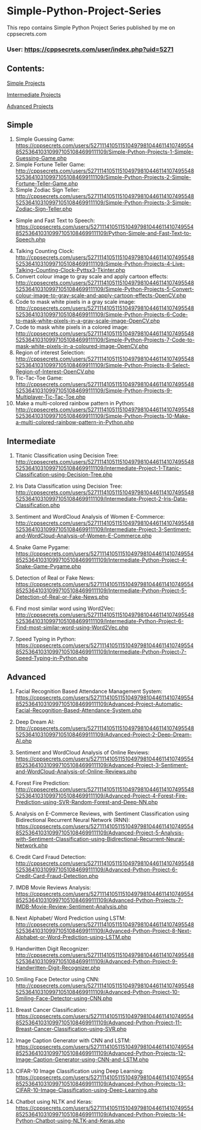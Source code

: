 # Simple-Python-Project-Series
This repo contains Simple Python Project Series published by me on cppsecrets.com
### User: https://cppsecrets.com/user/index.php?uid=5271

## Contents:
[Simple Projects](#simple)

[Imtermediate Projects](#intermediate)

[Advanced Projects](#advanced)

## Simple
1. Simple Guessing Game: https://cppsecrets.com/users/5271114105115104979810446114107495548525364103109971051084699111109/Simple-Python-Projects-1-Simple-Guessing-Game.php
2. Simple Fortune Teller Game: http://cppsecrets.com/users/5271114105115104979810446114107495548525364103109971051084699111109/Simple-Python-Projects-2-Simple-Fortune-Teller-Game.php
3. Simple Zodiac Sign Teller: http://cppsecrets.com/users/5271114105115104979810446114107495548525364103109971051084699111109/Simple-Python-Projects-3-Simple-Zodiac-Sign-Teller.php
* Simple and Fast Text to Speech: https://cppsecrets.com/users/5271114105115104979810446114107495548525364103109971051084699111109/Python-Simple-and-Fast-Text-to-Speech.php
4. Talking Counting Clock: http://cppsecrets.com/users/5271114105115104979810446114107495548525364103109971051084699111109/Simple-Python-Projects-4-Live-Talking-Counting-Clock-Pyttsx3-Tkinter.php
5. Convert colour image to gray scale and apply cartoon effects: http://cppsecrets.com/users/5271114105115104979810446114107495548525364103109971051084699111109/Simple-Python-Projects-5-Convert-colour-image-to-gray-scale-and-apply-cartoon-effects-OpenCV.php
6. Code to mask white pixels in a gray scale image: http://cppsecrets.com/users/5271114105115104979810446114107495548525364103109971051084699111109/Simple-Python-Projects-6-Code-to-mask-white-pixels-in-a-gray-scale-image-OpenCV.php
7. Code to mask white pixels in a colored image: http://cppsecrets.com/users/5271114105115104979810446114107495548525364103109971051084699111109/Simple-Python-Projects-7-Code-to-mask-white-pixels-in-a-coloured-image-OpenCV.php
8. Region of interest Selection: http://cppsecrets.com/users/5271114105115104979810446114107495548525364103109971051084699111109/Simple-Python-Projects-8-Select-Region-of-Interest-OpenCV.php
9. Tic-Tac-Toe Game: http://cppsecrets.com/users/5271114105115104979810446114107495548525364103109971051084699111109/Simple-Python-Projects-9-Multiplayer-Tic-Tac-Toe.php
10. Make a multi-colored rainbow pattern in Python: http://cppsecrets.com/users/5271114105115104979810446114107495548525364103109971051084699111109/Simple-Python-Projects-10-Make-a-multi-colored-rainbow-pattern-in-Python.php

## Intermediate

1. Titanic Classification using Decision Tree: http://cppsecrets.com/users/5271114105115104979810446114107495548525364103109971051084699111109/Intermediate-Project-1-Titanic-Classification-using-Decision-Tree.php

2. Iris Data Classification using Decision Tree: http://cppsecrets.com/users/5271114105115104979810446114107495548525364103109971051084699111109/Intermediate-Project-2-Iris-Data-Classification.php

3. Sentiment and WordCloud Analysis of Women E-Commerce: http://cppsecrets.com/users/5271114105115104979810446114107495548525364103109971051084699111109/Intermediate-Project-3-Sentiment-and-WordCloud-Analysis-of-Women-E-Commerce.php

4. Snake Game Pygame: https://cppsecrets.com/users/5271114105115104979810446114107495548525364103109971051084699111109/Intermediate-Python-Project-4-Snake-Game-Pygame.php

5. Detection of Real or Fake News: https://cppsecrets.com/users/5271114105115104979810446114107495548525364103109971051084699111109/Intermediate-Python-Project-5-Detection-of-Real-or-Fake-News.php

6. Find most similar word using Word2Vec: http://cppsecrets.com/users/5271114105115104979810446114107495548525364103109971051084699111109/Intermediate-Python-Project-6-Find-most-similar-word-using-Word2Vec.php

7. Speed Typing in Python: https://cppsecrets.com/users/5271114105115104979810446114107495548525364103109971051084699111109/Intermediate-Python-Project-7-Speed-Typing-in-Python.php

## Advanced

1. Facial Recognition Based Attendance Management System: https://cppsecrets.com/users/5271114105115104979810446114107495548525364103109971051084699111109/Advanced-Project-Automatic-Facial-Recognition-Based-Attendance-System.php

2. Deep Dream AI: http://cppsecrets.com/users/5271114105115104979810446114107495548525364103109971051084699111109/Advanced-Project-2-Deep-Dream-AI.php

3. Sentiment and WordCloud Analysis of Online Reviews: https://cppsecrets.com/users/5271114105115104979810446114107495548525364103109971051084699111109/Advanced-Project-3-Sentiment-and-WordCloud-Analysis-of-Online-Reviews.php

4. Forest Fire Prediction: http://cppsecrets.com/users/5271114105115104979810446114107495548525364103109971051084699111109/Advanced-Project-4-Forest-Fire-Prediction-using-SVR-Random-Forest-and-Deep-NN.php

5. Analysis on E-Commerce Reviews, with Sentiment Classification using Bidirectional Recurrent Neural Network (RNN): https://cppsecrets.com/users/5271114105115104979810446114107495548525364103109971051084699111109/Advanced-Project-5-Analysis-with-Sentiment-Classification-using-Bidirectional-Recurrent-Neural-Network.php

6. Credit Card Fraud Detection: http://cppsecrets.com/users/5271114105115104979810446114107495548525364103109971051084699111109/Advanced-Python-Project-6-Credit-Card-Fraud-Detection.php

7. IMDB Movie Reviews Analysis: https://cppsecrets.com/users/5271114105115104979810446114107495548525364103109971051084699111109/Advanced-Python-Projects-7-IMDB-Movie-Review-Sentiment-Analysis.php

8. Next Alphabet/ Word Prediction using LSTM: http://cppsecrets.com/users/5271114105115104979810446114107495548525364103109971051084699111109/Advanced-Python-Project-8-Next-Alphabet-or-Word-Prediction-using-LSTM.php

9. Handwritten Digit Recognizer: http://cppsecrets.com/users/5271114105115104979810446114107495548525364103109971051084699111109/Advanced-Python-Project-9-Handwritten-Digit-Recognizer.php

10. Smiling Face Detector using CNN: http://cppsecrets.com/users/5271114105115104979810446114107495548525364103109971051084699111109/Advanced-Python-Project-10-Smiling-Face-Detector-using-CNN.php

11. Breast Cancer Classification: https://cppsecrets.com/users/5271114105115104979810446114107495548525364103109971051084699111109/Advanced-Python-Project-11-Breast-Cancer-Classification-using-SVR.php

12. Image Caption Generator with CNN and LSTM: https://cppsecrets.com/users/5271114105115104979810446114107495548525364103109971051084699111109/Advanced-Python-Projects-12-Image-Caption-Generator-using-CNN-and-LSTM.php

13. CIFAR-10 Image Classification using Deep Learning: https://cppsecrets.com/users/5271114105115104979810446114107495548525364103109971051084699111109/Advanced-Python-Projects-13-CIFAR-10-Image-Classification-using-Deep-Learning.php

14. Chatbot using NLTK and Keras: https://cppsecrets.com/users/5271114105115104979810446114107495548525364103109971051084699111109/Advanced-Python-Projects-14-Python-Chatbot-using-NLTK-and-Keras.php
